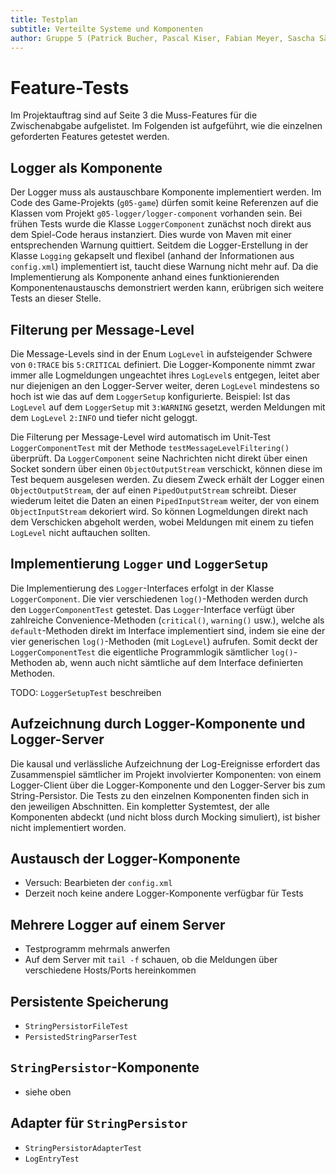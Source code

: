 ```yaml
---
title: Testplan
subtitle: Verteilte Systeme und Komponenten
author: Gruppe 5 (Patrick Bucher, Pascal Kiser, Fabian Meyer, Sascha Sägesser)
---
```


# Feature-Tests

Im Projektauftrag sind auf Seite 3 die Muss-Features für die Zwischenabgabe aufgelistet. Im Folgenden ist aufgeführt, wie die einzelnen geforderten Features getestet werden.

## Logger als Komponente

Der Logger muss als austauschbare Komponente implementiert werden. Im Code des Game-Projekts (`g05-game`) dürfen somit keine Referenzen auf die Klassen vom Projekt `g05-logger/logger-component` vorhanden sein. Bei frühen Tests wurde die Klasse `LoggerComponent` zunächst noch direkt aus dem Spiel-Code heraus instanziert. Dies wurde von Maven mit einer entsprechenden Warnung quittiert. Seitdem die Logger-Erstellung in der Klasse `Logging` gekapselt und flexibel (anhand der Informationen aus `config.xml`) implementiert ist, taucht diese Warnung nicht mehr auf. Da die Implementierung als Komponente anhand eines funktionierenden Komponentenaustauschs demonstriert werden kann, erübrigen sich weitere Tests an dieser Stelle.

## Filterung per Message-Level

Die Message-Levels sind in der Enum `LogLevel` in aufsteigender Schwere von `0:TRACE` bis `5:CRITICAL` definiert. Die Logger-Komponente nimmt zwar immer alle Logmeldungen ungeachtet ihres `LogLevel`s entgegen, leitet aber nur diejenigen an den Logger-Server weiter, deren `LogLevel` mindestens so hoch ist wie das auf dem `LoggerSetup` konfigurierte. Beispiel: Ist das `LogLevel` auf dem `LoggerSetup` mit `3:WARNING` gesetzt, werden Meldungen mit dem `LogLevel` `2:INFO` und tiefer nicht geloggt.

Die Filterung per Message-Level wird automatisch im Unit-Test `LoggerComponentTest` mit der Methode `testMessageLevelFiltering()` überprüft. Da `LoggerComponent` seine Nachrichten nicht direkt über einen Socket sondern über einen `ObjectOutputStream` verschickt, können diese im Test bequem ausgelesen werden. Zu diesem Zweck erhält der Logger einen `ObjectOutputStream`, der auf einen `PipedOutputStream` schreibt. Dieser wiederum leitet die Daten an einen `PipedInputStream` weiter, der von einem `ObjectInputStream` dekoriert wird. So können Logmeldungen direkt nach dem Verschicken abgeholt werden, wobei Meldungen mit einem zu tiefen `LogLevel` nicht auftauchen sollten.

## Implementierung `Logger` und `LoggerSetup`

Die Implementierung des `Logger`-Interfaces erfolgt in der Klasse `LoggerComponent`. Die vier verschiedenen `log()`-Methoden werden durch den `LoggerComponentTest` getestet. Das `Logger`-Interface verfügt über zahlreiche Convenience-Methoden (`critical()`, `warning()` usw.), welche als `default`-Methoden direkt im Interface implementiert sind, indem sie eine der vier generischen `log()`-Methoden (mit `LogLevel`) aufrufen. Somit deckt der `LoggerComponentTest` die eigentliche Programmlogik sämtlicher `log()`-Methoden ab, wenn auch nicht sämtliche auf dem Interface definierten Methoden.

TODO: `LoggerSetupTest` beschreiben

## Aufzeichnung durch Logger-Komponente und Logger-Server

Die kausal und verlässliche Aufzeichnung der Log-Ereignisse erfordert das Zusammenspiel sämtlicher im Projekt involvierter Komponenten: von einem Logger-Client über die Logger-Komponente und den Logger-Server bis zum String-Persistor. Die Tests zu den einzelnen Komponenten finden sich in den jeweiligen Abschnitten. Ein kompletter Systemtest, der alle Komponenten abdeckt (und nicht bloss durch Mocking simuliert), ist bisher nicht implementiert worden.

## Austausch der Logger-Komponente

- Versuch: Bearbieten der `config.xml`
- Derzeit noch keine andere Logger-Komponente verfügbar für Tests

## Mehrere Logger auf einem Server

- Testprogramm mehrmals anwerfen
- Auf dem Server mit `tail -f` schauen, ob die Meldungen über verschiedene Hosts/Ports hereinkommen

## Persistente Speicherung

- `StringPersistorFileTest`
- `PersistedStringParserTest`

## `StringPersistor`-Komponente

- siehe oben

## Adapter für `StringPersistor`

- `StringPersistorAdapterTest`
- `LogEntryTest`
